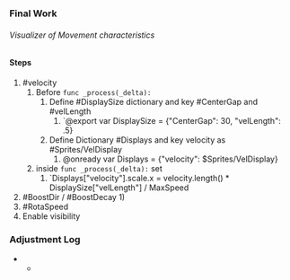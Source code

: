 ### Final Work
###### Visualizer of Movement characteristics

#### Steps
1) #velocity
	1) Before `func _process(_delta):` 
		1) Define #DisplaySize dictionary and key #CenterGap and #velLength 
			1) `@export var DisplaySize = {"CenterGap": 30, "velLength": .5}
		2) Define Dictionary #Displays and key velocity as #Sprites/VelDisplay
			1) @onready var Displays = {"velocity": $Sprites/VelDisplay}
	2) inside `func _process(_delta):` set 
		1) `Displays["velocity"].scale.x = velocity.length() * DisplaySize["velLength"] / MaxSpeed
2) #BoostDir / #BoostDecay
	1) 
3) #RotaSpeed
4) Enable visibility

### Adjustment Log
- 
	- 
	 